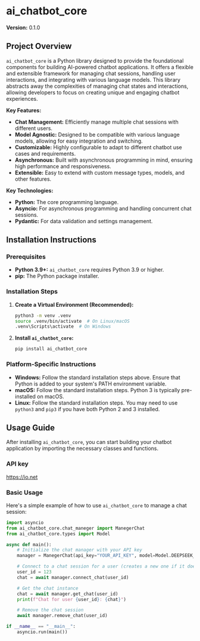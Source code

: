# ai_chatbot_core

**Version:** 0.1.0

## Project Overview

`ai_chatbot_core` is a Python library designed to provide the foundational components for building AI-powered chatbot applications. It offers a flexible and extensible framework for managing chat sessions, handling user interactions, and integrating with various language models. This library abstracts away the complexities of managing chat states and interactions, allowing developers to focus on creating unique and engaging chatbot experiences.

**Key Features:**

*   **Chat Management:** Efficiently manage multiple chat sessions with different users.
*   **Model Agnostic:** Designed to be compatible with various language models, allowing for easy integration and switching.
*   **Customizable:** Highly configurable to adapt to different chatbot use cases and requirements.
*   **Asynchronous:** Built with asynchronous programming in mind, ensuring high performance and responsiveness.
*   **Extensible:** Easy to extend with custom message types, models, and other features.

**Key Technologies:**

*   **Python:** The core programming language.
*   **Asyncio:** For asynchronous programming and handling concurrent chat sessions.
*   **Pydantic:** For data validation and settings management.

## Installation Instructions

### Prerequisites

*   **Python 3.9+:** `ai_chatbot_core` requires Python 3.9 or higher.
*   **pip:** The Python package installer.

### Installation Steps

1.  **Create a Virtual Environment (Recommended):**

    ```bash
    python3 -m venv .venv
    source .venv/bin/activate  # On Linux/macOS
    .venv\Scripts\activate  # On Windows
    ```

2.  **Install `ai_chatbot_core`:**

    ```bash
    pip install ai_chatbot_core
    ```

### Platform-Specific Instructions

*   **Windows:** Follow the standard installation steps above. Ensure that Python is added to your system's PATH environment variable.
*   **macOS:** Follow the standard installation steps. Python 3 is typically pre-installed on macOS.
*   **Linux:** Follow the standard installation steps. You may need to use `python3` and `pip3` if you have both Python 2 and 3 installed.

## Usage Guide

After installing `ai_chatbot_core`, you can start building your chatbot application by importing the necessary classes and functions.

### API key
https://io.net

### Basic Usage

Here's a simple example of how to use `ai_chatbot_core` to manage a chat session:

```python
import asyncio
from ai_chatbot_core.chat_maneger import ManegerChat
from ai_chatbot_core.types import Model

async def main():
    # Initialize the chat manager with your API key
    manager = ManegerChat(api_key="YOUR_API_KEY", model=Model.DEEPSEEK_R1, start_message="Hello, I'm your assistant.")

    # Connect to a chat session for a user (creates a new one if it doesn't exist)
    user_id = 123
    chat = await manager.connect_chat(user_id)

    # Get the chat instance
    chat = await manager.get_chat(user_id)
    print(f"Chat for user {user_id}: {chat}")

    # Remove the chat session
    await manager.remove_chat(user_id)

if __name__ == "__main__":
    asyncio.run(main())
